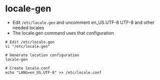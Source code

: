 # locale-gen

- Edit `/etc/locale.gen` and uncomment en_US.UTF-8 UTF-8 and other needed locales
- The locale.gen command uses that configuration

```shell
# Edit /etc/locale.gen
vi "/etc/locale.gen"

# Generate location configuration
locale-gen

# Create locale.conf
echo "LANG=en_US.UTF-8" >> /etc/locale.conf
```

